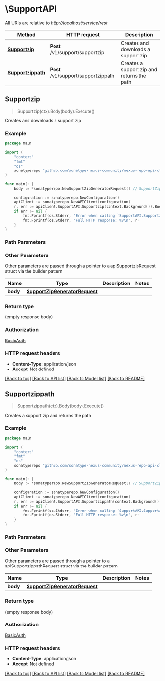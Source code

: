 # \SupportAPI

All URIs are relative to *http://localhost/service/rest*

Method | HTTP request | Description
------------- | ------------- | -------------
[**Supportzip**](SupportAPI.md#Supportzip) | **Post** /v1/support/supportzip | Creates and downloads a support zip
[**Supportzippath**](SupportAPI.md#Supportzippath) | **Post** /v1/support/supportzippath | Creates a support zip and returns the path



## Supportzip

> Supportzip(ctx).Body(body).Execute()

Creates and downloads a support zip

### Example

```go
package main

import (
	"context"
	"fmt"
	"os"
	sonatyperepo "github.com/sonatype-nexus-community/nexus-repo-api-client-go"
)

func main() {
	body := *sonatyperepo.NewSupportZipGeneratorRequest() // SupportZipGeneratorRequest |  (optional)

	configuration := sonatyperepo.NewConfiguration()
	apiClient := sonatyperepo.NewAPIClient(configuration)
	r, err := apiClient.SupportAPI.Supportzip(context.Background()).Body(body).Execute()
	if err != nil {
		fmt.Fprintf(os.Stderr, "Error when calling `SupportAPI.Supportzip``: %v\n", err)
		fmt.Fprintf(os.Stderr, "Full HTTP response: %v\n", r)
	}
}
```

### Path Parameters



### Other Parameters

Other parameters are passed through a pointer to a apiSupportzipRequest struct via the builder pattern


Name | Type | Description  | Notes
------------- | ------------- | ------------- | -------------
 **body** | [**SupportZipGeneratorRequest**](SupportZipGeneratorRequest.md) |  | 

### Return type

 (empty response body)

### Authorization

[BasicAuth](../README.md#BasicAuth)

### HTTP request headers

- **Content-Type**: application/json
- **Accept**: Not defined

[[Back to top]](#) [[Back to API list]](../README.md#documentation-for-api-endpoints)
[[Back to Model list]](../README.md#documentation-for-models)
[[Back to README]](../README.md)


## Supportzippath

> Supportzippath(ctx).Body(body).Execute()

Creates a support zip and returns the path

### Example

```go
package main

import (
	"context"
	"fmt"
	"os"
	sonatyperepo "github.com/sonatype-nexus-community/nexus-repo-api-client-go"
)

func main() {
	body := *sonatyperepo.NewSupportZipGeneratorRequest() // SupportZipGeneratorRequest |  (optional)

	configuration := sonatyperepo.NewConfiguration()
	apiClient := sonatyperepo.NewAPIClient(configuration)
	r, err := apiClient.SupportAPI.Supportzippath(context.Background()).Body(body).Execute()
	if err != nil {
		fmt.Fprintf(os.Stderr, "Error when calling `SupportAPI.Supportzippath``: %v\n", err)
		fmt.Fprintf(os.Stderr, "Full HTTP response: %v\n", r)
	}
}
```

### Path Parameters



### Other Parameters

Other parameters are passed through a pointer to a apiSupportzippathRequest struct via the builder pattern


Name | Type | Description  | Notes
------------- | ------------- | ------------- | -------------
 **body** | [**SupportZipGeneratorRequest**](SupportZipGeneratorRequest.md) |  | 

### Return type

 (empty response body)

### Authorization

[BasicAuth](../README.md#BasicAuth)

### HTTP request headers

- **Content-Type**: application/json
- **Accept**: Not defined

[[Back to top]](#) [[Back to API list]](../README.md#documentation-for-api-endpoints)
[[Back to Model list]](../README.md#documentation-for-models)
[[Back to README]](../README.md)

